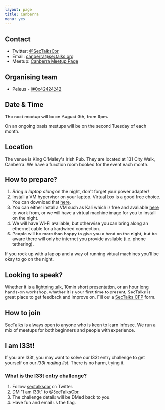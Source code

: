 ```yaml
---
layout: page
title: Canberra 
menu: yes
---
```


## Contact 

* Twitter: [@SecTalksCbr](https://twitter.com/sectalkscbr)
* Email: [canberra@sectalks.org](mailto:canberra@sectalks.org)
* Meetup: [Canberra Meetup Page](http://www.meetup.com/SecTalks-Canberra/)

## Organising team 

* Peleus - [@0x42424242](https://twitter.com/0x42424242) 

## Date & Time 

The next meetup will be on August 9th, from 6pm. 

On an ongoing basis meetups will be on the second Tuesday of each month.

## Location 

The venue is King O'Malley's Irish Pub. They are located at 131 City Walk, Canberra. We have a function room booked for the event each month. 

## How to prepare?

1. *Bring a laptop along* on the night, don't forget your power adapter!
2. Install a VM hypervisor on your laptop. Virtual box is a good free choice. You can download that [here](https://www.virtualbox.org/wiki/Downloads).
3. You can either install a VM such as Kali which is free and avaliable [here](https://www.kali.org/downloads/) to work from, or we will have a virtual machine image for you to install on the night.
4. We will have Wi-Fi avaliable, but otherwise you can bring along an ethernet cable for a hardwired connection.
5. People will be more than happy to give you a hand on the night, but be aware there will only be internet you provide avaliable (i.e. phone tethering).

If you rock up with a laptop and a way of running virtual machines you'll be okay to go on the night.

## Looking to speak?

Whether it is a [lightning talk](https://en.wikipedia.org/wiki/Lightning_talk), 10min short presentation, or an hour long hands-on workshop, whether it is your first time to present, SecTalks is great place to get feedback and improve on.
Fill out a [SecTalks CFP](http://j.mp/sectalkscfp) form.

## How to join

SecTalks is always open to anyone who is keen to learn infosec.
We run a mix of meetups for both beginners and people with experience.

## I am l33t!

If you are l33t, you may want
to solve our l33t entry challenge to get yourself
on our *l33t mailing list*. There is no harm, trying it.

### What is the l33t entry challenge?

1. Follow [sectalkscbr](https://twitter.com/sectalkscbr) on Twitter.
2. DM "I am l33t" to @SecTalksCbr.
3. The challenge details will be DMed back to you.
4. Have fun and email us the flag.
